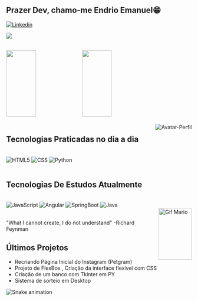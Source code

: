 ## Prazer Dev, chamo-me Endrio Emanuel😁

[![Linkedin](https://img.shields.io/badge/LinkedIn-0077B5?style=for-the-badge&logo=linkedin&logoColor=white)](https://www.linkedin.com/in/endrio-emanuel-201175228/)

<a href = "mailto:endrioemanuel11@gmail.com"><img src="https://img.shields.io/badge/-Gmail-%23333?style=for-the-badge&logo=gmail&logoColor=white" target="_blank"></a>

<div align="left">
</br>
  <img height="180em" width="40%" src="https://github-readme-stats.vercel.app/api?username=Dryzin&show_icons=true&theme=dark&include_all_commits=true&count_private=true"/>
  <img height="180em" width="40%" src="https://github-readme-stats.vercel.app/api/top-langs/?username=Dryzin&layout=compact&langs_count=7&theme=dark"/>
</div>
</br>
<img align="right" src="https://i.picasion.com/pic92/96afd8883afb72975d76d5dc06792a08.gif" width:125px height:125 alt="Avatar-Perfil"/>

## Tecnologias Praticadas no dia a dia

<div style='display: inline_block'><br/>
    <img aligh='center' alt='HTML5' src='https://img.shields.io/badge/HTML5-E34F26?style=for-the-badge&logo=html5&logoColor=white'/>
    <img aligh='center' alt='CSS' src='https://img.shields.io/badge/CSS-239120?&style=for-the-badge&logo=css3&logoColor=white'/>
    <img aligh='center' alt='Python' src='https://img.shields.io/badge/Python-3776AB?style=for-the-badge&logo=python&logoColor=white'/>
</div>

<br/>

## Tecnologias De Estudos Atualmente

<div style='display: inline_block'><br/>
    <img aligh='center' alt='JavaScript' src='https://img.shields.io/badge/JavaScript-F7DF1E?style=for-the-badge&logo=javascript&logoColor=black'/>
    <img aligh='center' alt='Angular' src='https://img.shields.io/badge/Angular-DD0031?style=for-the-badge&logo=angular&logoColor=white'/>
    <img aligh='center' alt='SpringBoot' src='https://img.shields.io/badge/Spring-6DB33F?style=for-the-badge&logo=spring&logoColor=white'/>
    <img aligh='center' alt='Java' src='https://img.shields.io/badge/Java-ED8B00?style=for-the-badge&logo=java&logoColor=white'/>
</div>
<img align="right" src="https://i.picasion.com/pic92/7c2c0ac7ba12796002fd4ca823ebb6da.gif" width="90" height="140" border="0" alt="Gif Mario" />
<br/>

"What I cannot create, I do not understand" -Richard Feynman

## Últimos Projetos

- Recriando Página Inicial do Instagram (Petgram)
- Projeto de FlexBox , Criação da interface flexível com CSS
- Criação de um banco com Tkinter em PY
- Sistema de sorteio em Desktop

![Snake animation](https://github.com/Dryzin/Dryzin/blob/output/github-contribution-grid-snake.svg)

